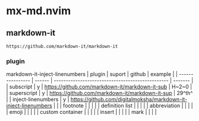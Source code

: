 # mx-md.nvim

## markdown-it

```
https://github.com/markdown-it/markdown-it
```

### plugin

markdown-it-inject-linenumbers
| plugin             | suport | github                                                            | example |
| ----------------   | ------ | ------------------------------------------------                  | ------- |
| subscript          | y      | <https://github.com/markdown-it/markdown-it-sub>                  | H~2~0   |
| superscript        | y      | <https://github.com/markdown-it/markdown-it-sup>                  | 29^th^  |
| inject-linenumbers | y      | <https://github.com/digitalmoksha/markdown-it-inject-linenumbers> |         |
| footnote           |        |                                                                   |         |
| definition list    |        |                                                                   |         |
| abbreviation       |        |                                                                   |         |
| emoji              |        |                                                                   |         |
| custom container   |        |                                                                   |         |
| insert             |        |                                                                   |         |
| mark               |        |                                                                   |         |

